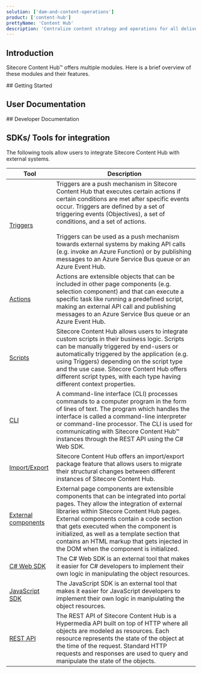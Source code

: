 ```yaml
---
solution: ['dam-and-content-operations']
product: ['content-hub']
prettyName: 'Content Hub'
description: 'Centralize content strategy and operations for all delivery channels'
---
```


## Introduction

Sitecore Content Hub&trade; offers multiple modules. Here is a brief overview of these modules and their features.

<Row columns={2}>

<Article title="Sitecore Experience Edge&trade; for Content Hub" description="Manage and publish your content for multiple functions and audiences using numerous devices." />
<Article title="Sitecore DAM&trade;" description="Centralize and categorize photos, layouts, artwork, video, 3D, source files, and more." />
<Article title="Sitecore PCM&trade;" description="Manage access, real-time update and publication of your product-related content across channels." />
<Article title="Sitecore CMP&trade;" description="Plan, manage and collaborate effectively on your content strategies." />
<Article title="Sitecore MRM&trade;" description="Plan and schedule complex, multi-layered marketing activities." />                        
<Article title="Sitecore Web-to-Print&trade;" description="Create and control central customizable templates." />
</Row>
## Getting Started

<Row columns={2}>
<Link title="Getting Started" link="https://doc.sitecore.com/ch/en/users/latest/content-hub/started-get-started.html" />
<Link title="Navigate Content Hub" link="https://doc.sitecore.com/ch/en/users/latest/content-hub/log-in.html" />
<Link title="The different modules" link="https://doc.sitecore.com/ch/en/users/latest/content-hub/modules.html" />
<Link title="Sitecore Essentials (FREE eLearning)" link="https://learning.sitecore.com/pathway/sitecore-essentials" />
</Row>

## User Documentation

<Row columns={3}>
<Link title="Digital Asset Management (DAM)" link="https://doc.sitecore.com/ch/en/users/latest/content-hub/digital-assets.html" />
<Link title="Product Content Management (PCM)" link="https://doc.sitecore.com/ch/en/users/latest/content-hub/pcm.html" />
<Link title="Content Marketing Platform (CMP)" link="https://doc.sitecore.com/ch/en/users/latest/content-hub/manage-content.html" />
<Link title="Marketing Resource Management (MRM)" link="https://doc.sitecore.com/ch/en/users/latest/content-hub/manage-projects-and-jobs.html" />
<Link title="Content Publisher (a.k.a Web-to-print)" link="https://doc.sitecore.com/ch/en/users/latest/content-hub/publisher.html" />
</Row>
## Developer Documentation

<Row columns={2}>
<Link title="Content Hub Security guide" link="https://doc.sitecore.com/ch/en/users/latest/content-hub/guide-intro.html" />
<Link title="Cloud development lifecycle" link="https://doc.sitecore.com/ch/en/developers/latest/cloud-dev/sdlc-introduction.html" />
<Link title="Cloud development Security" link="https://doc.sitecore.com/ch/en/developers/latest/cloud-dev/security-intro.html" />
<Link title="Cloud development Best Practices" link="https://doc.sitecore.com/ch/en/developers/latest/cloud-dev/integrations-best-practices-best-practices.html" />
<Link title="Architecture overview" link="https://doc.sitecore.com/ch/en/developers/latest/cloud-dev/architecture-index.html" />
<Link title="Use integrations to extend functionality" link="https://doc.sitecore.com/ch/en/developers/latest/cloud-dev/api-overview.html" />
<Link title="API Reference / SDKs" link="https://doc.sitecore.com/ch/en/developers/latest/api-reference/index-en.html" />
</Row>

## SDKs/ Tools for integration

The following tools allow users to integrate Sitecore Content Hub with external systems.

| Tool                                                                                                      | Description                                                                                                                                                                                                                                                                                                                                                                                                                                                                 |
| --------------------------------------------------------------------------------------------------------- | --------------------------------------------------------------------------------------------------------------------------------------------------------------------------------------------------------------------------------------------------------------------------------------------------------------------------------------------------------------------------------------------------------------------------------------------------------------------------- |
| [Triggers](https://doc.sitecore.com/ch/en/developers/latest/cloud-dev/triggers-overview.html)             | Triggers are a push mechanism in Sitecore Content Hub that executes certain actions if certain conditions are met after specific events occur. Triggers are defined by a set of triggering events (Objectives), a set of conditions, and a set of actions. <br/> <br/> Triggers can be used as a push mechanism towards external systems by making API calls (e.g. invoke an Azure Function) or by publishing messages to an Azure Service Bus queue or an Azure Event Hub. |
| [Actions](https://doc.sitecore.com/ch/en/developers/latest/cloud-dev/actions-overview.html)               | Actions are extensible objects that can be included in other page components (e.g. selection component) and that can execute a specific task like running a predefined script, making an external API call and publishing messages to an Azure Service Bus queue or an Azure Event Hub.                                                                                                                                                                                     |
| [Scripts](https://doc.sitecore.com/ch/en/developers/latest/cloud-dev/api-overview.html)                   | Sitecore Content Hub allows users to integrate custom scripts in their business logic. Scripts can be manually triggered by end-users or automatically triggered by the application (e.g. using Triggers) depending on the script type and the use case. Sitecore Content Hub offers different script types, with each type having different context properties.                                                                                                            |
| [CLI](https://doc.sitecore.com/ch/en/developers/latest/cloud-dev/cli-overview.html)                       | A command-line interface (CLI) processes commands to a computer program in the form of lines of text. The program which handles the interface is called a command-line interpreter or command-line processor. The CLI is used for communicating with Sitecore Content Hub&trade; instances through the REST API using the C# Web SDK.                                                                                                                                       |
| [Import/Export](https://doc.sitecore.com/ch/en/developers/latest/cloud-dev/import-export-package.html)    | Sitecore Content Hub offers an import/export package feature that allows users to migrate their structural changes between different instances of Sitecore Content Hub.                                                                                                                                                                                                                                                                                                     |
| [External components](https://doc.sitecore.com/ch/en/developers/latest/cloud-dev/component-overview.html) | External page components are extensible components that can be integrated into portal pages. They allow the integration of external libraries within Sitecore Content Hub pages. External components contain a code section that gets executed when the component is initialized, as well as a template section that contains an HTML markup that gets injected in the DOM when the component is initialized.                                                               |
| [C# Web SDK](https://doc.sitecore.com/ch/en/developers/latest/cloud-dev/web-sdk-index.html)               | The C# Web SDK is an external tool that makes it easier for C# developers to implement their own logic in manipulating the object resources.                                                                                                                                                                                                                                                                                                                                |
| [JavaScript SDK](https://doc.sitecore.com/ch/en/developers/latest/cloud-dev/javascript-sdk-index.html)    | The JavaScript SDK is an external tool that makes it easier for JavaScript developers to implement their own logic in manipulating the object resources.                                                                                                                                                                                                                                                                                                                    |
| [REST API](https://doc.sitecore.com/ch/en/developers/latest/cloud-dev/about.html)                         | The REST API of Sitecore Content Hub is a Hypermedia API built on top of HTTP where all objects are modeled as resources. Each resource represents the state of the object at the time of the request. Standard HTTP requests and responses are used to query and manipulate the state of the objects.                                                                                                                                                                      |
